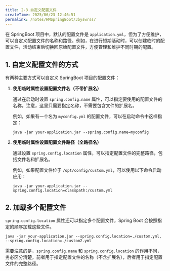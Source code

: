 ```yaml
---
title: 2-3.自定义配置文件
createTime: 2025/06/23 12:46:51
permalink: /notes/HMSpringBoot/3byswrss/
---
```

在 SpringBoot 项目中，默认的配置文件是 `application.yml`，但为了方便维护，可以自定义配置文件的名称和路径。例如，在进行短期活动时，可以创建临时的配置文件，活动结束后切换回原始配置文件，方便管理和维护不同时期的配置。

## 1. 自定义配置文件的方式

有两种主要方式可以自定义 SpringBoot 项目的配置文件：

1.  **使用临时属性设置配置文件名（不带扩展名）**

    通过在启动时设置 `spring.config.name` 属性，可以指定要使用的配置文件的名称。注意，这里只需要指定名称，不需要包含文件的扩展名。

    例如，如果有一个名为 `myconfig.yml` 的配置文件，可以在启动命令中这样指定：

    ```shell
    java -jar your-application.jar --spring.config.name=myconfig
    ```

2.  **使用临时属性设置配置文件路径（全路径名）**

    通过设置 `spring.config.location` 属性，可以指定配置文件的完整路径，包括文件名和扩展名。

    例如，如果配置文件位于 `/opt/config/custom.yml`，可以使用以下命令启动应用：

    ```shell
    java -jar your-application.jar --spring.config.location=classpath:/custom.yml
    ```

## 2.  加载多个配置文件

`spring.config.location` 属性还可以指定多个配置文件，Spring Boot 会按照指定的顺序加载这些文件。

```shell
java -jar your-application.jar --spring.config.location=./custom.yml, --spring.config.location=./custom2.yml
```

需要注意的是，`spring.config.name` 和 `spring.config.location` 的作用不同，务必区分清楚。前者用于指定配置文件的名称（不含扩展名），后者用于指定配置文件的完整路径。
